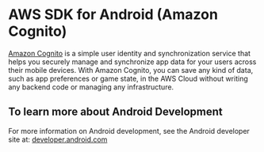 # AWS SDK for Android (Amazon Cognito)

[Amazon Cognito](http://aws.amazon.com/cognito/) is a simple user identity and synchronization service that helps you securely manage and synchronize app data for your users across their mobile devices. With Amazon Cognito, you can save any kind of data, such as app preferences or game state, in the AWS Cloud without writing any backend code or managing any infrastructure. 

## To learn more about Android Development

For more information on Android development, see the Android developer site at: [developer.android.com](http://developer.android.com/index.html)